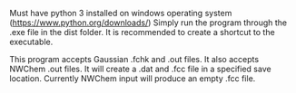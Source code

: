 Must have python 3 installed on windows operating system (https://www.python.org/downloads/)
Simply run the program through the .exe file in the dist folder. 
It is recommended to create a shortcut to the executable.

This program accepts Gaussian .fchk and .out files. It also accepts NWChem .out files.
It will create a .dat and .fcc file in a specified save location.
Currently NWChem input will produce an empty .fcc file.